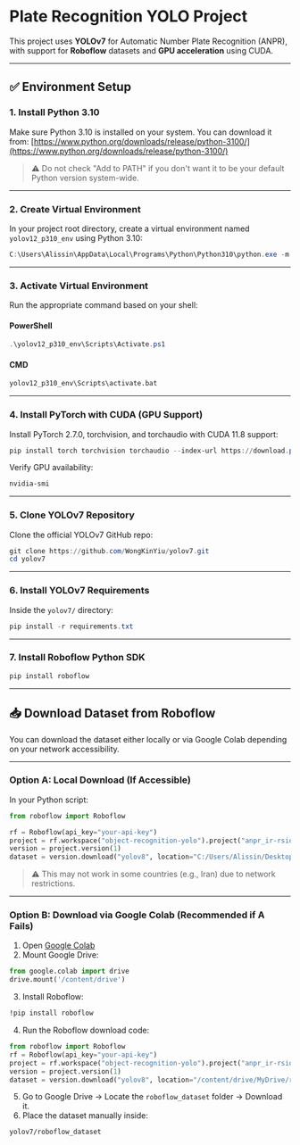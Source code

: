# Plate Recognition YOLO Project

This project uses **YOLOv7** for Automatic Number Plate Recognition (ANPR), with support for **Roboflow** datasets and **GPU acceleration** using CUDA.

---

## ✅ Environment Setup

### 1. Install Python 3.10

Make sure Python 3.10 is installed on your system.
You can download it from: [https://www.python.org/downloads/release/python-3100/](https://www.python.org/downloads/release/python-3100/)

> ⚠️ Do not check "Add to PATH" if you don't want it to be your default Python version system-wide.

---

### 2. Create Virtual Environment

In your project root directory, create a virtual environment named `yolov12_p310_env` using Python 3.10:

```powershell
C:\Users\Alissin\AppData\Local\Programs\Python\Python310\python.exe -m venv yolov12_p310_env
```

---

### 3. Activate Virtual Environment

Run the appropriate command based on your shell:

#### PowerShell

```powershell
.\yolov12_p310_env\Scripts\Activate.ps1
```

#### CMD

```cmd
yolov12_p310_env\Scripts\activate.bat
```

---

### 4. Install PyTorch with CUDA (GPU Support)

Install PyTorch 2.7.0, torchvision, and torchaudio with CUDA 11.8 support:

```powershell
pip install torch torchvision torchaudio --index-url https://download.pytorch.org/whl/cu118
```

Verify GPU availability:

```powershell
nvidia-smi
```

---

### 5. Clone YOLOv7 Repository

Clone the official YOLOv7 GitHub repo:

```powershell
git clone https://github.com/WongKinYiu/yolov7.git
cd yolov7
```

---

### 6. Install YOLOv7 Requirements

Inside the `yolov7/` directory:

```powershell
pip install -r requirements.txt
```

---

### 7. Install Roboflow Python SDK

```powershell
pip install roboflow
```

---

## 📥 Download Dataset from Roboflow

You can download the dataset either locally or via Google Colab depending on your network accessibility.

---

### Option A: Local Download (If Accessible)

In your Python script:

```python
from roboflow import Roboflow

rf = Roboflow(api_key="your-api-key")
project = rf.workspace("object-recognition-yolo").project("anpr_ir-rsiqu")
version = project.version(1)
dataset = version.download("yolov8", location="C:/Users/Alissin/Desktop/UNI/plate-recognition-yolo/yolov7/roboflow_dataset")
```

> ⚠️ This may not work in some countries (e.g., Iran) due to network restrictions.

---

### Option B: Download via Google Colab (Recommended if A Fails)

1. Open [Google Colab](https://colab.research.google.com/)
2. Mount Google Drive:

```python
from google.colab import drive
drive.mount('/content/drive')
```

3. Install Roboflow:

```bash
!pip install roboflow
```

4. Run the Roboflow download code:

```python
from roboflow import Roboflow
rf = Roboflow(api_key="your-api-key")
project = rf.workspace("object-recognition-yolo").project("anpr_ir-rsiqu")
version = project.version(1)
dataset = version.download("yolov8", location="/content/drive/MyDrive/roboflow_dataset")
```

5. Go to Google Drive → Locate the `roboflow_dataset` folder → Download it.
6. Place the dataset manually inside:

```
yolov7/roboflow_dataset
```